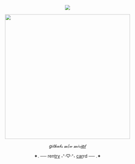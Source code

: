 <div id="header" align="center">
  
![](https://komarev.com/ghpvc/?username=EVILRUSSIAN&label=^__^&color=green&style=plastic&base=100)

<p align="center">


<p align="center">

<img src="https://files.catbox.moe/mtkix3.PNG" width="400">

</p>

𝑔𝒾𝓉𝒽𝓊𝒷𝓈 𝓂/𝓌 𝓂𝒾𝓇[𝒾𝑒𝓁](https://github.com/YURiOMEGAVERSE)

✦. ── ren[try](https://rentry.co/evilrussian) ˖⁺‧♡‧⁺˖ [car](https://lifendeathcompanions.carrd.co)rd ── .✦
